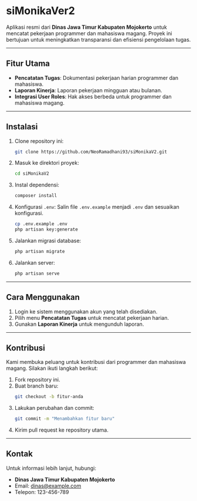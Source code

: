 
# siMonikaVer2


Aplikasi resmi dari **Dinas Jawa Timur Kabupaten Mojokerto** untuk mencatat pekerjaan programmer dan mahasiswa magang. 
Proyek ini bertujuan untuk meningkatkan transparansi dan efisiensi pengelolaan tugas.

---

## Fitur Utama
- **Pencatatan Tugas**: Dokumentasi pekerjaan harian programmer dan mahasiswa.
- **Laporan Kinerja**: Laporan pekerjaan mingguan atau bulanan.
- **Integrasi User Roles**: Hak akses berbeda untuk programmer dan mahasiswa magang.

---

## Instalasi

1. Clone repository ini:
   ```bash
   git clone https://github.com/NeoRamadhani93/siMonikaV2.git
   ```
2. Masuk ke direktori proyek:
   ```bash
   cd siMonikaV2
   ```
3. Instal dependensi:
   ```bash
   composer install
   
   ```
4. Konfigurasi `.env`:
   Salin file `.env.example` menjadi `.env` dan sesuaikan konfigurasi.
   ```bash
   cp .env.example .env
   php artisan key:generate
   ```
5. Jalankan migrasi database:
   ```bash
   php artisan migrate
   ```
6. Jalankan server:
   ```bash
   php artisan serve
   ```

---

## Cara Menggunakan

1. Login ke sistem menggunakan akun yang telah disediakan.
2. Pilih menu **Pencatatan Tugas** untuk mencatat pekerjaan harian.
3. Gunakan **Laporan Kinerja** untuk mengunduh laporan.

---

## Kontribusi

Kami membuka peluang untuk kontribusi dari programmer dan mahasiswa magang. Silakan ikuti langkah berikut:
1. Fork repository ini.
2. Buat branch baru:
   ```bash
   git checkout -b fitur-anda
   ```
3. Lakukan perubahan dan commit:
   ```bash
   git commit -m "Menambahkan fitur baru"
   ```
4. Kirim pull request ke repository utama.

---


## Kontak

Untuk informasi lebih lanjut, hubungi:
- **Dinas Jawa Timur Kabupaten Mojokerto**
- Email: dinas@example.com
- Telepon: 123-456-789
